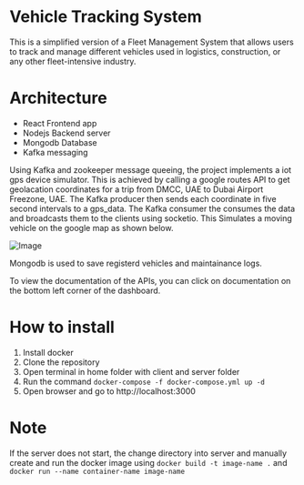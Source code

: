 # Vehicle Tracking System

This is a simplified version of a Fleet Management System that allows users to track and manage different vehicles used in logistics, construction, or any other fleet-intensive industry.

# Architecture

* React Frontend app
* Nodejs Backend server
* Mongodb Database
* Kafka messaging

Using Kafka and zookeeper message queeing, the project implements a iot gps device simulator.
This is achieved by calling a google routes API to get geolacation coordinates for a trip from DMCC, UAE to Dubai Airport Freezone, UAE. The Kafka producer then sends each coordinate in five second intervals to a gps_data. The Kafka consumer the consumes the data and broadcasts them to the clients using socketio. This Simulates a moving vehicle on the google map as shown below.

![Image](https://github.com/matsindect/tenderdProject/assets/52255514/81701572-4257-4996-99a7-06380a2c02f6)

Mongodb is used to save registerd vehicles and maintainance logs.

To view the documentation of the APIs, you can click on documentation on the bottom left corner of the dashboard.

# How to install

1. Install docker
2. Clone the repository
3. Open terminal in home folder with client and server folder
4. Run the command `docker-compose -f docker-compose.yml up -d`
5. Open browser and go to http://localhost:3000

# Note

If the server does not start, the change directory into server and manually create and run the docker image using `docker build -t image-name .`  and `docker run --name container-name image-name`


